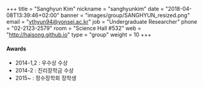 +++
title = "Sanghyun Kim"
nickname = "sanghyunkim"
date = "2018-04-08T13:39:46+02:00"
banner = "images/group/SANGHYUN_resized.png"
email = "vthyun94@yonsei.ac.kr"
job = "Undergraduate Researcher"
phone = "02-2123-2579"
room = "Science Hall #532"
web = "http://hajsong.github.io"
type = "group"
weight = 10
+++

#### Awards
+ 2014-1,2 : 우수상 수상
+ 2014-2   : 진리장학금 수상
+ 2015~    : 정수장학회 장학생
